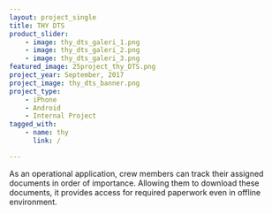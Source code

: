 ```yaml
---
layout: project_single
title: THY DTS
product_slider:
    - image: thy_dts_galeri_1.png
    - image: thy_dts_galeri_2.png
    - image: thy_dts_galeri_3.png
featured_image: 25project_thy_DTS.png
project_year: September, 2017
project_image: thy_dts_banner.png
project_type:
    - iPhone
    - Android
    - Internal Project
tagged_with:
    - name: thy
      link: /

---
```


As an operational application, crew members can track their assigned documents in order of importance. Allowing them to download these documents, it provides access for required paperwork even in offline environment.
